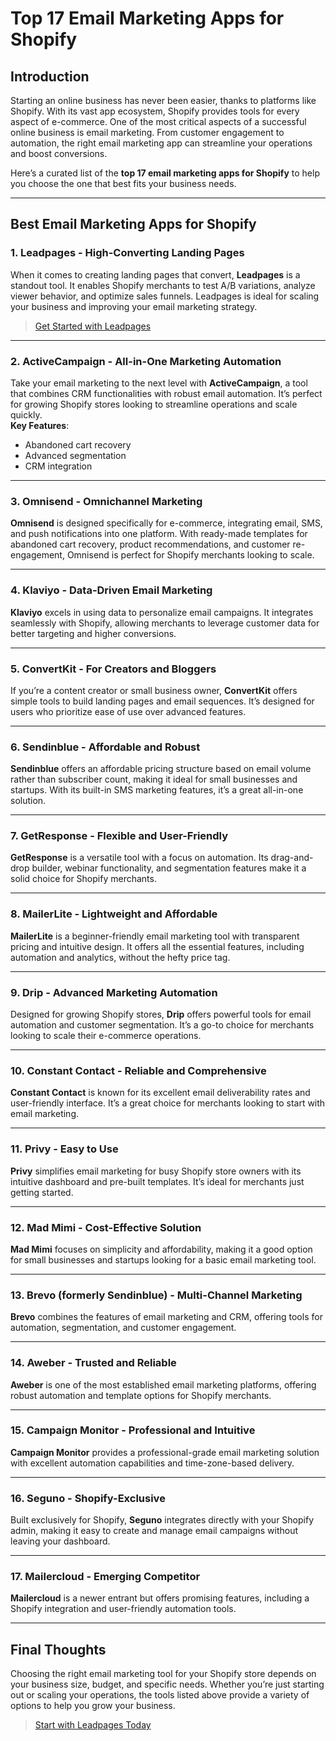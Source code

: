 # Top 17 Email Marketing Apps for Shopify

## Introduction

Starting an online business has never been easier, thanks to platforms like Shopify. With its vast app ecosystem, Shopify provides tools for every aspect of e-commerce. One of the most critical aspects of a successful online business is email marketing. From customer engagement to automation, the right email marketing app can streamline your operations and boost conversions.

Here’s a curated list of the **top 17 email marketing apps for Shopify** to help you choose the one that best fits your business needs.

---

## Best Email Marketing Apps for Shopify

### 1. **Leadpages** - High-Converting Landing Pages  
When it comes to creating landing pages that convert, **Leadpages** is a standout tool. It enables Shopify merchants to test A/B variations, analyze viewer behavior, and optimize sales funnels. Leadpages is ideal for scaling your business and improving your email marketing strategy.  
> [Get Started with Leadpages](https://bit.ly/LEadPages)

---

### 2. **ActiveCampaign** - All-in-One Marketing Automation  
Take your email marketing to the next level with **ActiveCampaign**, a tool that combines CRM functionalities with robust email automation. It’s perfect for growing Shopify stores looking to streamline operations and scale quickly.  
**Key Features**:
- Abandoned cart recovery
- Advanced segmentation
- CRM integration  

---

### 3. **Omnisend** - Omnichannel Marketing  
**Omnisend** is designed specifically for e-commerce, integrating email, SMS, and push notifications into one platform. With ready-made templates for abandoned cart recovery, product recommendations, and customer re-engagement, Omnisend is perfect for Shopify merchants looking to scale.  

---

### 4. **Klaviyo** - Data-Driven Email Marketing  
**Klaviyo** excels in using data to personalize email campaigns. It integrates seamlessly with Shopify, allowing merchants to leverage customer data for better targeting and higher conversions.  

---

### 5. **ConvertKit** - For Creators and Bloggers  
If you’re a content creator or small business owner, **ConvertKit** offers simple tools to build landing pages and email sequences. It’s designed for users who prioritize ease of use over advanced features.  

---

### 6. **Sendinblue** - Affordable and Robust  
**Sendinblue** offers an affordable pricing structure based on email volume rather than subscriber count, making it ideal for small businesses and startups. With its built-in SMS marketing features, it’s a great all-in-one solution.  

---

### 7. **GetResponse** - Flexible and User-Friendly  
**GetResponse** is a versatile tool with a focus on automation. Its drag-and-drop builder, webinar functionality, and segmentation features make it a solid choice for Shopify merchants.  

---

### 8. **MailerLite** - Lightweight and Affordable  
**MailerLite** is a beginner-friendly email marketing tool with transparent pricing and intuitive design. It offers all the essential features, including automation and analytics, without the hefty price tag.  

---

### 9. **Drip** - Advanced Marketing Automation  
Designed for growing Shopify stores, **Drip** offers powerful tools for email automation and customer segmentation. It’s a go-to choice for merchants looking to scale their e-commerce operations.  

---

### 10. **Constant Contact** - Reliable and Comprehensive  
**Constant Contact** is known for its excellent email deliverability rates and user-friendly interface. It’s a great choice for merchants looking to start with email marketing.  

---

### 11. **Privy** - Easy to Use  
**Privy** simplifies email marketing for busy Shopify store owners with its intuitive dashboard and pre-built templates. It’s ideal for merchants just getting started.  

---

### 12. **Mad Mimi** - Cost-Effective Solution  
**Mad Mimi** focuses on simplicity and affordability, making it a good option for small businesses and startups looking for a basic email marketing tool.  

---

### 13. **Brevo (formerly Sendinblue)** - Multi-Channel Marketing  
**Brevo** combines the features of email marketing and CRM, offering tools for automation, segmentation, and customer engagement.  

---

### 14. **Aweber** - Trusted and Reliable  
**Aweber** is one of the most established email marketing platforms, offering robust automation and template options for Shopify merchants.  

---

### 15. **Campaign Monitor** - Professional and Intuitive  
**Campaign Monitor** provides a professional-grade email marketing solution with excellent automation capabilities and time-zone-based delivery.  

---

### 16. **Seguno** - Shopify-Exclusive  
Built exclusively for Shopify, **Seguno** integrates directly with your Shopify admin, making it easy to create and manage email campaigns without leaving your dashboard.  

---

### 17. **Mailercloud** - Emerging Competitor  
**Mailercloud** is a newer entrant but offers promising features, including a Shopify integration and user-friendly automation tools.  

---

## Final Thoughts

Choosing the right email marketing tool for your Shopify store depends on your business size, budget, and specific needs. Whether you’re just starting out or scaling your operations, the tools listed above provide a variety of options to help you grow your business.

> [Start with Leadpages Today](https://bit.ly/LEadPages)
